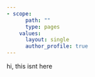 ```yaml
---
- scope:
      path: ""
      type: pages
    values:
      layout: single
      author_profile: true
---
```

hi, this isnt here

<script>
  alert("E");
</script>